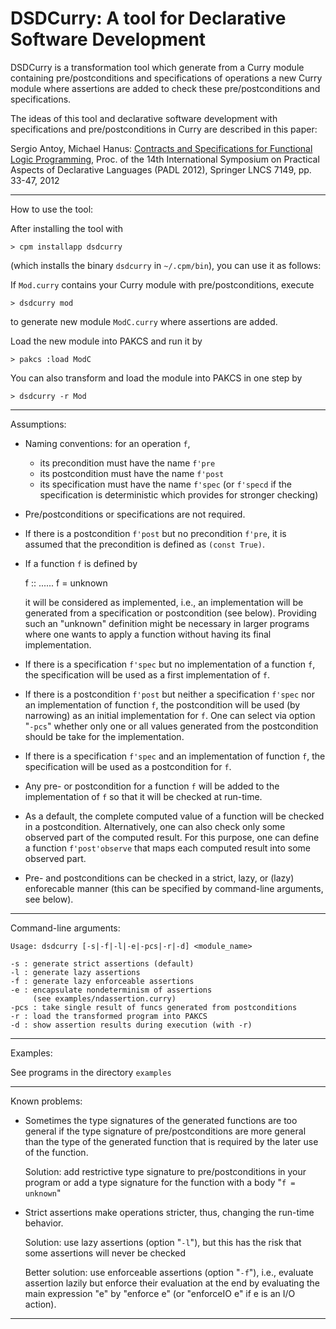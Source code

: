 DSDCurry: A tool for Declarative Software Development
=====================================================

DSDCurry is a transformation tool which generate from a Curry module
containing pre/postconditions and specifications of operations
a new Curry module where assertions are added to check
these pre/postconditions and specifications.

The ideas of this tool and declarative software development
with specifications and pre/postconditions in Curry are
described in this paper:

Sergio Antoy, Michael Hanus:
[Contracts and Specifications for Functional Logic Programming](http://dx.doi.org/10.1007/978-3-642-27694-1_4),
Proc. of the 14th International Symposium on Practical Aspects of
Declarative Languages (PADL 2012),
Springer LNCS 7149, pp. 33-47, 2012

------------------------------------------------------------------------
How to use the tool:

After installing the tool with

    > cpm installapp dsdcurry

(which installs the binary `dsdcurry` in `~/.cpm/bin`),
you can use it as follows:

If `Mod.curry` contains your Curry module with pre/postconditions, execute

    > dsdcurry mod

to generate new module `ModC.curry` where assertions are added.

Load the new module into PAKCS and run it by

    > pakcs :load ModC

You can also transform and load the module into PAKCS in one step by

    > dsdcurry -r Mod

------------------------------------------------------------------------
Assumptions:

- Naming conventions: for an operation `f`,
  * its precondition must have the name `f'pre`
  * its postcondition must have the name `f'post`
  * its specification must have the name `f'spec` (or `f'specd` if the
    specification is deterministic which provides for stronger checking)

- Pre/postconditions or specifications are not required.

- If there is a postcondition `f'post` but no precondition `f'pre`,
  it is assumed that the precondition is defined as `(const True)`.

- If a function `f` is defined by

    f :: ...<some type>...
    f = unknown

  it will be considered as implemented, i.e., an implementation
  will be generated from a specification or postcondition (see below).
  Providing such an "unknown" definition might be necessary
  in larger programs where one wants to apply a function
  without having its final implementation.

- If there is a specification `f'spec` but no implementation of a function `f`,
  the specification will be used as a first implementation of `f`.

- If there is a postcondition `f'post` but neither a specification `f'spec`
  nor an implementation of function `f`, the postcondition will be used
  (by narrowing) as an initial implementation for `f`.
  One can select via option "`-pcs`" whether only one or all values
  generated from the postcondition should be take for the implementation.

- If there is a specification `f'spec` and an implementation of function `f`,
  the specification will be used as a postcondition for `f`.

- Any pre- or postcondition for a function `f` will be added to the
  implementation of `f` so that it will be checked at run-time.

- As a default, the complete computed value of a function will be
  checked in a postcondition. Alternatively, one can also check
  only some observed part of the computed result. For this purpose,
  one can define a function `f'post'observe` that maps each computed
  result into some observed part.

- Pre- and postconditions can be checked in a strict, lazy, or
  (lazy) enforecable manner (this can be specified by command-line
  arguments, see below).

------------------------------------------------------------------------
Command-line arguments:

    Usage: dsdcurry [-s|-f|-l|-e|-pcs|-r|-d] <module_name>
    
    -s : generate strict assertions (default)
    -l : generate lazy assertions
    -f : generate lazy enforceable assertions
    -e : encapsulate nondeterminism of assertions
         (see examples/ndassertion.curry)
    -pcs : take single result of funcs generated from postconditions
    -r : load the transformed program into PAKCS
    -d : show assertion results during execution (with -r)

------------------------------------------------------------------------
Examples:

See programs in the directory `examples`

------------------------------------------------------------------------
Known problems:

- Sometimes the type signatures of the generated functions
  are too general if the type signature of pre/postconditions are more
  general than the type of the generated function that is required by
  the later use of the function.

  Solution: add restrictive type signature to pre/postconditions in
            your program or add a type signature for the function
            with a body "`f = unknown`"

- Strict assertions make operations stricter, thus, changing the run-time
  behavior.

  Solution: use lazy assertions (option "`-l`"), but this has the risk
            that some assertions will never be checked

  Better solution: use enforceable assertions (option "`-f`"), i.e.,
    evaluate assertion lazily but enforce their evaluation at the
    end by evaluating the main expression "e" by "enforce e"
    (or "enforceIO e" if e is an I/O action).

------------------------------------------------------------------------
